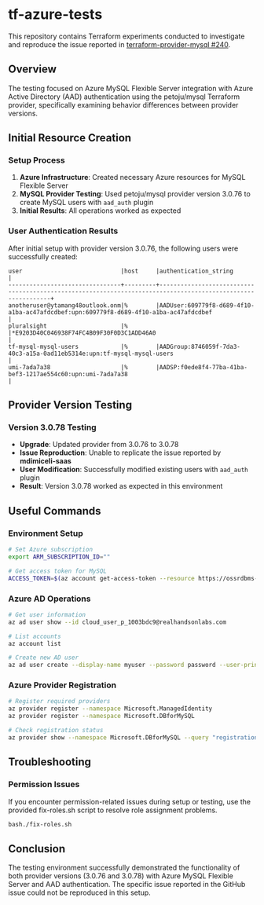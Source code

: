 # tf-azure-tests

This repository contains Terraform experiments conducted to investigate and reproduce the issue reported in [terraform-provider-mysql #240](https://github.com/petoju/terraform-provider-mysql/issues/240).

## Overview

The testing focused on Azure MySQL Flexible Server integration with Azure Active Directory (AAD) authentication using the petoju/mysql Terraform provider, specifically examining behavior differences between provider versions.

## Initial Resource Creation

### Setup Process

1. **Azure Infrastructure**: Created necessary Azure resources for MySQL Flexible Server
2. **MySQL Provider Testing**: Used petoju/mysql provider version 3.0.76 to create MySQL users with `aad_auth` plugin
3. **Initial Results**: All operations worked as expected

### User Authentication Results

After initial setup with provider version 3.0.76, the following users were successfully created:

```
user                            |host     |authentication_string                                                                                        |
--------------------------------+---------+-------------------------------------------------------------------------------------------------------------+
anotheruser@ytamang48outlook.onm|%        |AADUser:609779f8-d689-4f10-a1ba-ac47afdcdbef:upn:609779f8-d689-4f10-a1ba-ac47afdcdbef                        |
pluralsight                     |%        |*E9203D40C046938F74FC4B09F30F0D3C1ADD46A0                                                                    |
tf-mysql-mysql-users            |%        |AADGroup:8746059f-7da3-40c3-a15a-0ad11eb5314e:upn:tf-mysql-mysql-users                                       |
umi-7ada7a38                    |%        |AADSP:f0ede8f4-77ba-41ba-bef3-1217ae554c60:upn:umi-7ada7a38                                                  |
```

## Provider Version Testing

### Version 3.0.78 Testing

- **Upgrade**: Updated provider from 3.0.76 to 3.0.78
- **Issue Reproduction**: Unable to replicate the issue reported by __mdimiceli-saas__
- **User Modification**: Successfully modified existing users with `aad_auth` plugin
- **Result**: Version 3.0.78 worked as expected in this environment

## Useful Commands

### Environment Setup

```bash
# Set Azure subscription
export ARM_SUBSCRIPTION_ID=""

# Get access token for MySQL
ACCESS_TOKEN=$(az account get-access-token --resource https://ossrdbms-aad.database.windows.net | jq -r .accessToken)
```

### Azure AD Operations

```bash
# Get user information
az ad user show --id cloud_user_p_1003bdc9@realhandsonlabs.com  

# List accounts
az account list

# Create new AD user
az ad user create --display-name myuser --password password --user-principal-name myuser@ytamang48outlook.onmicrosoft.com
```

### Azure Provider Registration

```bash
# Register required providers
az provider register --namespace Microsoft.ManagedIdentity
az provider register --namespace Microsoft.DBforMySQL

# Check registration status
az provider show --namespace Microsoft.DBforMySQL --query "registrationState"
```

## Troubleshooting
### Permission Issues
If you encounter permission-related issues during setup or testing, use the provided fix-roles.sh script to resolve role assignment problems.
```bash
bash./fix-roles.sh
```

## Conclusion

The testing environment successfully demonstrated the functionality of both provider versions (3.0.76 and 3.0.78) with Azure MySQL Flexible Server and AAD authentication. The specific issue reported in the GitHub issue could not be reproduced in this setup.